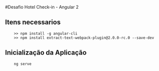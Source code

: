 #Desafio Hotel Check-in - Angular 2

## Itens necessarios
```
    >> npm install -g angular-cli
    >> npm install extract-text-webpack-plugin@2.0.0-rc.0 --save-dev
```

## Inicialização da Aplicação

```
    ng serve
```
